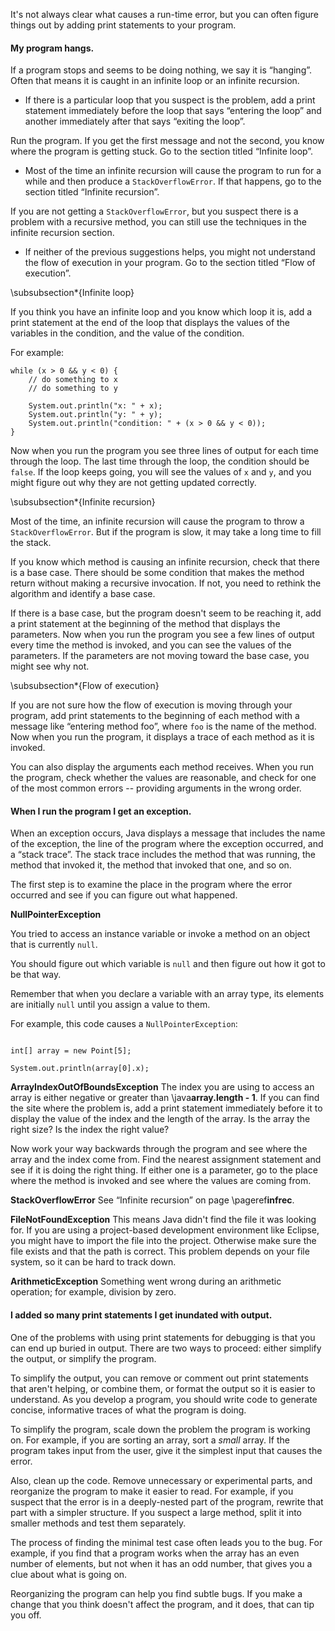 It's not always clear what causes a run-time error, but you can often figure things out by adding print statements to your program.


####  My program hangs.



If a program stops and seems to be doing nothing, we say it is “hanging”. Often that means it is caught in an infinite loop or an infinite recursion.



*  If there is a particular loop that you suspect is the problem, add a print statement immediately before the loop that says “entering the loop” and another immediately after that says “exiting the loop”.

Run the program.
If you get the first message and not the second, you know where the program is getting stuck.
Go to the section titled “Infinite loop”.


*  Most of the time an infinite recursion will cause the program to run for a while and then produce a `StackOverflowError`.
If that happens, go to the section titled “Infinite recursion”.

If you are not getting a `StackOverflowError`, but you suspect there is a problem with a recursive method, you can still use the techniques in the infinite recursion section.

*  If neither of the previous suggestions helps, you might not understand the flow of execution in your program.
Go to the section titled “Flow of execution”.



\subsubsection*{Infinite loop}

If you think you have an infinite loop and you know which loop it is, add a print statement at the end of the loop that displays the values of the variables in the condition, and the value of the condition.

For example:

```code
while (x > 0 && y < 0) {
    // do something to x
    // do something to y

    System.out.println("x: " + x);
    System.out.println("y: " + y);
    System.out.println("condition: " + (x > 0 && y < 0));
}
```

Now when you run the program you see three lines of output for each time through the loop. The last time through the loop, the condition should be `false`. If the loop keeps going, you will see the values of `x` and `y`, and you might figure out why they are not getting updated correctly.


\subsubsection*{Infinite recursion}


Most of the time, an infinite recursion will cause the program to throw a `StackOverflowError`. But if the program is slow, it may take a long time to fill the stack.

If you know which method is causing an infinite recursion, check that there is a base case. There should be some condition that makes the method return without making a recursive invocation. If not, you need to rethink the algorithm and identify a base case.

If there is a base case, but the program doesn't seem to be reaching it, add a print statement at the beginning of the method that displays the parameters. Now when you run the program you see a few lines of output every time the method is invoked, and you can see the values of the parameters. If the parameters are not moving toward the base case, you might see why not.


\subsubsection*{Flow of execution}


If you are not sure how the flow of execution is moving through your program, add print statements to the beginning of each method with a message like “entering method foo”, where `foo` is the name of the method. Now when you run the program, it displays a trace of each method as it is invoked.

You can also display the arguments each method receives. When you run the program, check whether the values are reasonable, and check for one of the most common errors -- providing arguments in the wrong order.


####  When I run the program I get an exception.



When an exception occurs, Java displays a message that includes the name of the exception, the line of the program where the exception occurred, and a “stack trace”. The stack trace includes the method that was running, the method that invoked it, the method that invoked that one, and so on.

The first step is to examine the place in the program where the error occurred and see if you can figure out what happened.



**NullPointerException**

You tried to access an instance variable or invoke a method on an object that is currently `null`.

You should figure out which variable is `null` and then figure out how it got to be that way.



Remember that when you declare a variable with an array type, its elements are initially `null` until you assign a value to them.

For example, this code causes a `NullPointerException`:



```code

int[] array = new Point[5];

System.out.println(array[0].x);

```



**ArrayIndexOutOfBoundsException** The index you are using to access an array is either negative or greater than \java**array.length - 1**. If you can find the site where the problem is, add a print statement immediately before it to display the value of the index and the length of the array. Is the array the right size? Is the index the right value?



Now work your way backwards through the program and see where the array and the index come from. Find the nearest assignment statement and see if it is doing the right thing. If either one is a parameter, go to the place where the method is invoked and see where the values are coming from.



**StackOverflowError** See “Infinite recursion” on page \pageref**infrec**.



**FileNotFoundException** This means Java didn't find the file it was looking for. If you are using a project-based development environment like Eclipse, you might have to import the file into the project. Otherwise make sure the file exists and that the path is correct. This problem depends on your file system, so it can be hard to track down.



**ArithmeticException** Something went wrong during an arithmetic operation; for example, division by zero.




####  I added so many print statements I get inundated with output.



One of the problems with using print statements for debugging is that you can end up buried in output. There are two ways to proceed: either simplify the output, or simplify the program.

To simplify the output, you can remove or comment out print statements that aren't helping, or combine them, or format the output so it is easier to understand. As you develop a program, you should write code to generate concise, informative traces of what the program is doing.

To simplify the program, scale down the problem the program is working on. For example, if you are sorting an array, sort a *small* array. If the program takes input from the user, give it the simplest input that causes the error.


Also, clean up the code. Remove unnecessary or experimental parts, and reorganize the program to make it easier to read. For example, if you suspect that the error is in a deeply-nested part of the program, rewrite that part with a simpler structure. If you suspect a large method, split it into smaller methods and test them separately.

The process of finding the minimal test case often leads you to the bug. For example, if you find that a program works when the array has an even number of elements, but not when it has an odd number, that gives you a clue about what is going on.

Reorganizing the program can help you find subtle bugs. If you make a change that you think doesn't affect the program, and it does, that can tip you off.